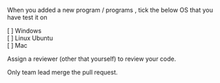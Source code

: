 When you added a new program / programs , tick the below OS that you have test it on

[ ] Windows<br />
[ ] Linux Ubuntu<br />
[ ] Mac<br />

Assign a reviewer (other that yourself) to review your code.

Only team lead merge the pull request.

